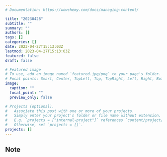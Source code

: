 ```yaml
---
# Documentation: https://wowchemy.com/docs/managing-content/

title: "20230428"
subtitle: ""
summary: ""
authors: []
tags: []
categories: []
date: 2023-04-27T15:13:03Z
lastmod: 2023-04-27T15:13:03Z
featured: false
draft: false

# Featured image
# To use, add an image named `featured.jpg/png` to your page's folder.
# Focal points: Smart, Center, TopLeft, Top, TopRight, Left, Right, BottomLeft, Bottom, BottomRight.
image:
  caption: ""
  focal_point: ""
  preview_only: false

# Projects (optional).
#   Associate this post with one or more of your projects.
#   Simply enter your project's folder or file name without extension.
#   E.g. `projects = ["internal-project"]` references `content/project/deep-learning/index.md`.
#   Otherwise, set `projects = []`.
projects: []
---
```


## Note


